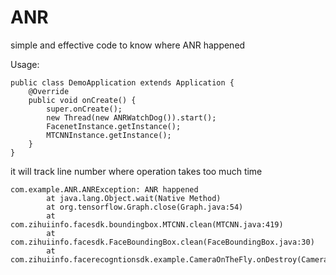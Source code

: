 # ANR
simple and effective code to know where ANR happened

Usage:
```
public class DemoApplication extends Application {
    @Override
    public void onCreate() {
        super.onCreate();
        new Thread(new ANRWatchDog()).start();
        FacenetInstance.getInstance();
        MTCNNInstance.getInstance();
    }
}
```

it will track line number where operation takes too much time
```
com.example.ANR.ANRException: ANR happened
        at java.lang.Object.wait(Native Method)
        at org.tensorflow.Graph.close(Graph.java:54)
        at com.zihuiinfo.facesdk.boundingbox.MTCNN.clean(MTCNN.java:419)
        at com.zihuiinfo.facesdk.FaceBoundingBox.clean(FaceBoundingBox.java:30)
        at com.zihuiinfo.facerecogntionsdk.example.CameraOnTheFly.onDestroy(CameraOnTheFly.java:179)
```
